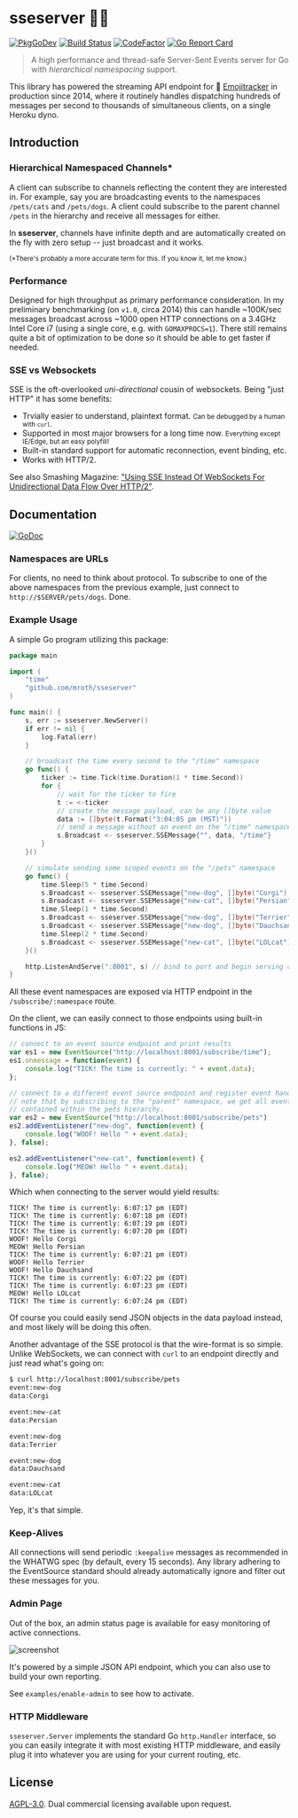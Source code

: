 # sseserver :surfing_man:

[![PkgGoDev](https://pkg.go.dev/badge/github.com/mroth/sseserver)](https://pkg.go.dev/github.com/mroth/sseserver)
[![Build Status](https://github.com/mroth/sseserver/workflows/test/badge.svg)](https://github.com/mroth/sseserver/actions)
[![CodeFactor](https://www.codefactor.io/repository/github/mroth/sseserver/badge)](https://www.codefactor.io/repository/github/mroth/sseserver)
[![Go Report Card](https://goreportcard.com/badge/github.com/mroth/sseserver)](https://goreportcard.com/report/github.com/mroth/sseserver)

> A high performance and thread-safe Server-Sent Events server for Go with
_hierarchical namespacing_ support.

This library has powered the streaming API endpoint for
:dizzy: [Emojitracker](https://emojitracker.com) in production since 2014, where
it routinely handles dispatching hundreds of messages per second to thousands of
simultaneous clients, on a single Heroku dyno.

## Introduction

### Hierarchical Namespaced Channels*

A client can subscribe to channels reflecting the content they are interested
in. For example, say you are broadcasting events to the namespaces `/pets/cats`
and `/pets/dogs`. A client could subscribe to the parent channel `/pets` in the
hierarchy and receive all messages for either.

In **sseserver**, channels have infinite depth and are automatically created on
the fly with zero setup -- just broadcast and it works.

<small>(*There's probably a more accurate term for this.  If you know it, let me
know.)</small>

### Performance

Designed for high throughput as primary performance consideration. In my
preliminary benchmarking (on `v1.0`, circa 2014) this can handle ~100K/sec
messages broadcast across ~1000 open HTTP connections on a 3.4GHz Intel Core i7
(using a single  core, e.g. with `GOMAXPROCS=1`).  There still remains quite a
bit of optimization to be done so it should be able to get faster if needed.

### SSE vs Websockets

SSE is the oft-overlooked *uni-directional* cousin of websockets. Being "just
HTTP" it has some benefits:

- Trvially easier to understand, plaintext format.
  <small>Can be debugged by a human with `curl`.</small>
- Supported in most major browsers for a long time now.
  <small>Everything except IE/Edge, but an easy polyfill!</small>
- Built-in standard support for automatic reconnection, event binding, etc.
- Works with HTTP/2.

See also Smashing Magazine: ["Using SSE Instead Of WebSockets For Unidirectional
Data Flow Over HTTP/2"][1].

[1]: https://www.smashingmagazine.com/2018/02/sse-websockets-data-flow-http2/

## Documentation

[![GoDoc](https://godoc.org/github.com/mroth/sseserver?status.svg)](https://godoc.org/github.com/mroth/sseserver)

### Namespaces are URLs

For clients, no need to think about protocol. To subscribe to one of the above
namespaces from the previous example, just connect to `http://$SERVER/pets/dogs`.
Done.

### Example Usage

A simple Go program utilizing this package:

```go
package main

import (
    "time"
    "github.com/mroth/sseserver"
)

func main() {
	s, err := sseserver.NewServer()
	if err != nil {
		log.Fatal(err)
	}

    // broadcast the time every second to the "/time" namespace
    go func() {
        ticker := time.Tick(time.Duration(1 * time.Second))
        for {
            // wait for the ticker to fire
            t := <-ticker
            // create the message payload, can be any []byte value
            data := []byte(t.Format("3:04:05 pm (MST)"))
            // send a message without an event on the "/time" namespace
            s.Broadcast <- sseserver.SSEMessage{"", data, "/time"}
        }
    }()

    // simulate sending some scoped events on the "/pets" namespace
    go func() {
        time.Sleep(5 * time.Second)
        s.Broadcast <- sseserver.SSEMessage{"new-dog", []byte("Corgi"), "/pets/dogs"}
        s.Broadcast <- sseserver.SSEMessage{"new-cat", []byte("Persian"), "/pets/cats"}
        time.Sleep(1 * time.Second)
        s.Broadcast <- sseserver.SSEMessage{"new-dog", []byte("Terrier"), "/pets/dogs"}
        s.Broadcast <- sseserver.SSEMessage{"new-dog", []byte("Dauchsand"), "/pets/cats"}
        time.Sleep(2 * time.Second)
        s.Broadcast <- sseserver.SSEMessage{"new-cat", []byte("LOLcat"), "/pets/cats"}
    }()

    http.ListenAndServe(":8001", s) // bind to port and begin serving connections
}
```

All these event namespaces are exposed via HTTP endpoint in the
`/subscribe/:namespace` route.

On the client, we can easily connect to those endpoints using built-in functions in JS:
```js
// connect to an event source endpoint and print results
var es1 = new EventSource("http://localhost:8001/subscribe/time");
es1.onmessage = function(event) {
    console.log("TICK! The time is currently: " + event.data);
};

// connect to a different event source endpoint and register event handlers
// note that by subscribing to the "parent" namespace, we get all events
// contained within the pets hierarchy.
var es2 = new EventSource("http://localhost:8001/subscribe/pets")
es2.addEventListener("new-dog", function(event) {
    console.log("WOOF! Hello " + event.data);
}, false);

es2.addEventListener("new-cat", function(event) {
    console.log("MEOW! Hello " + event.data);
}, false);
```

Which when connecting to the server would yield results:

    TICK! The time is currently: 6:07:17 pm (EDT)
    TICK! The time is currently: 6:07:18 pm (EDT)
    TICK! The time is currently: 6:07:19 pm (EDT)
    TICK! The time is currently: 6:07:20 pm (EDT)
    WOOF! Hello Corgi
    MEOW! Hello Persian
    TICK! The time is currently: 6:07:21 pm (EDT)
    WOOF! Hello Terrier
    WOOF! Hello Dauchsand
    TICK! The time is currently: 6:07:22 pm (EDT)
    TICK! The time is currently: 6:07:23 pm (EDT)
    MEOW! Hello LOLcat
    TICK! The time is currently: 6:07:24 pm (EDT)


Of course you could easily send JSON objects in the data payload instead, and
most likely will be doing this often.

Another advantage of the SSE protocol is that the wire-format is so simple.
Unlike WebSockets, we can connect with `curl` to an endpoint directly and just
read what's going on:

```bash
$ curl http://localhost:8001/subscribe/pets
event:new-dog
data:Corgi

event:new-cat
data:Persian

event:new-dog
data:Terrier

event:new-dog
data:Dauchsand

event:new-cat
data:LOLcat
```

Yep, it's that simple.

### Keep-Alives

All connections will send periodic `:keepalive` messages as recommended in the
WHATWG spec (by default, every 15 seconds). Any library adhering to the
EventSource standard should already automatically ignore and filter out these
messages for you.

### Admin Page

Out of the box, an admin status page is available for easy monitoring of active
connections.

![screenshot](http://f.cl.ly/items/1v2X1k342K3p0K1O2x0B/ssestreamer-admin.png)

It's powered by a simple JSON API endpoint, which you can also use to build your
own reporting.

See `examples/enable-admin` to see how to activate.

### HTTP Middleware

`sseserver.Server` implements the standard Go `http.Handler` interface, so you
can easily integrate it with most existing HTTP middleware, and easily plug it
into whatever you are using for your current routing, etc.

## License

[AGPL-3.0](https://opensource.org/licenses/AGPL-3.0). Dual commercial licensing
available upon request.
